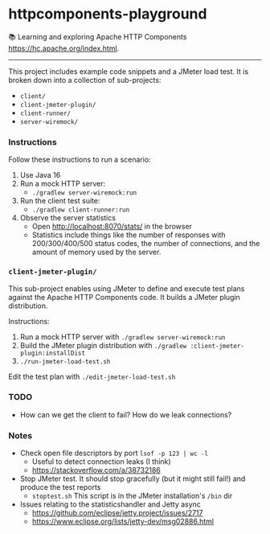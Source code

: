# httpcomponents-playground

📚 Learning and exploring Apache HTTP Components <https://hc.apache.org/index.html>.

---

This project includes example code snippets and a JMeter load test. It is broken down into a collection of sub-projects:
* `client/`
* `client-jmeter-plugin/`
* `client-runner/`
* `server-wiremock/`

### Instructions

Follow these instructions to run a scenario:

1. Use Java 16
1. Run a mock HTTP server:
   * `./gradlew server-wiremock:run`
1. Run the client test suite:
   * `./gradlew client-runner:run`
1. Observe the server statistics
   * Open <http://localhost:8070/stats/> in the browser
   * Statistics include things like the number of responses with 200/300/400/500 status codes, the number of connections,
     and the amount of memory used by the server.

### `client-jmeter-plugin/`

This sub-project enables using JMeter to define and execute test plans against the Apache HTTP Components code. It 
builds a JMeter plugin distribution.

Instructions:

1. Run a mock HTTP server with `./gradlew server-wiremock:run`
1. Build the JMeter plugin distribution with `./gradlew :client-jmeter-plugin:installDist`
1. `./run-jmeter-load-test.sh`

Edit the test plan with `./edit-jmeter-load-test.sh`

### TODO

* How can we get the client to fail? How do we leak connections?
  
### Notes

* Check open file descriptors by port `lsof -p 123 | wc -l` 
  * Useful to detect connection leaks (I think)
  * <https://stackoverflow.com/a/38732186>
* Stop JMeter test. It should stop gracefully (but it might still fail!) and produce the test reports
  * `stoptest.sh` This script is in the JMeter installation's `/bin` dir
* Issues relating to the statisticshandler and Jetty async
  * <https://github.com/eclipse/jetty.project/issues/2717>
  * <https://www.eclipse.org/lists/jetty-dev/msg02886.html> 
